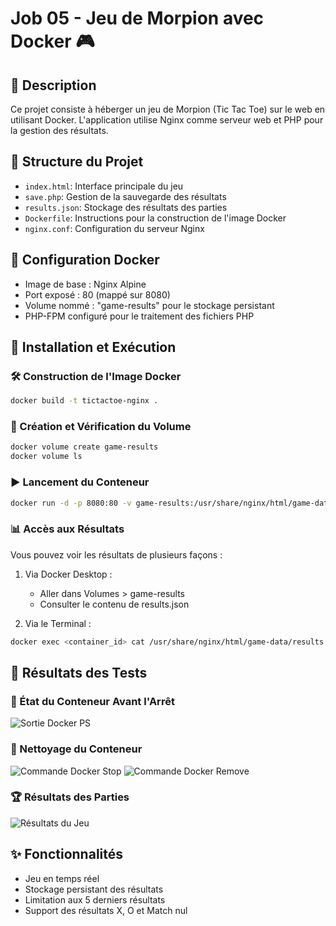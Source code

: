 # Job 05 - Jeu de Morpion avec Docker 🎮

## 📝 Description
Ce projet consiste à héberger un jeu de Morpion (Tic Tac Toe) sur le web en utilisant Docker. L'application utilise Nginx comme serveur web et PHP pour la gestion des résultats.

## 📂 Structure du Projet
- `index.html`: Interface principale du jeu
- `save.php`: Gestion de la sauvegarde des résultats
- `results.json`: Stockage des résultats des parties
- `Dockerfile`: Instructions pour la construction de l'image Docker
- `nginx.conf`: Configuration du serveur Nginx

## 🐳 Configuration Docker
- Image de base : Nginx Alpine
- Port exposé : 80 (mappé sur 8080)
- Volume nommé : "game-results" pour le stockage persistant
- PHP-FPM configuré pour le traitement des fichiers PHP

## 🚀 Installation et Exécution

### 🛠️ Construction de l'Image Docker
```bash
docker build -t tictactoe-nginx .
```

### 💾 Création et Vérification du Volume
```bash
docker volume create game-results
docker volume ls
```

### ▶️ Lancement du Conteneur
```bash
docker run -d -p 8080:80 -v game-results:/usr/share/nginx/html/game-data tictactoe-nginx
```

### 📊 Accès aux Résultats
Vous pouvez voir les résultats de plusieurs façons :
1. Via Docker Desktop :
   - Aller dans Volumes > game-results
   - Consulter le contenu de results.json

2. Via le Terminal :
```bash
docker exec <container_id> cat /usr/share/nginx/html/game-data/results.json
```

## 🎯 Résultats des Tests

### 📸 État du Conteneur Avant l'Arrêt
![Sortie Docker PS](images/capture_docker_ps.png)

### 🧹 Nettoyage du Conteneur
![Commande Docker Stop](images/capture_docker_stop.png)
![Commande Docker Remove](images/capture_docker_rm.png)

### 🏆 Résultats des Parties
![Résultats du Jeu](images/capture_results.png)

## ✨ Fonctionnalités
- Jeu en temps réel
- Stockage persistant des résultats
- Limitation aux 5 derniers résultats
- Support des résultats X, O et Match nul

